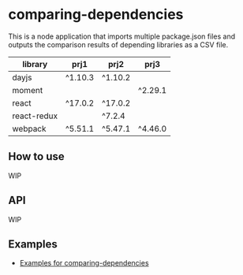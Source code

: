 # comparing-dependencies

This is a node application that imports multiple package.json files and outputs the comparison results of depending libraries as a CSV file.

| library     | prj1    | prj2    | prj3    |
| ----------- | ------- | ------- | ------- |
| dayjs       | ^1.10.3 | ^1.10.2 |         |
| moment      |         |         | ^2.29.1 |
| react       | ^17.0.2 | ^17.0.2 |         |
| react-redux |         | ^7.2.4  |         |
| webpack     | ^5.51.1 | ^5.47.1 | ^4.46.0 |

## How to use

WIP

## API

WIP

## Examples

- [Examples for comparing-dependencies](./examples)
